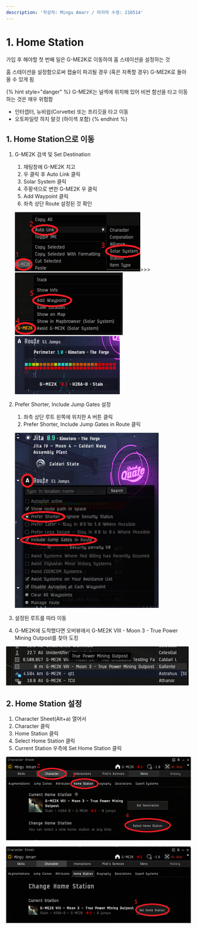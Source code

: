 ```yaml
---
description: '작성자: Mingu Amarr / 마지막 수정: 210514'
---
```


# 1. Home Station

가입 후 해야할 첫 번째 일은 G-ME2K로 이동하여 홈 스테이션을 설정하는 것

홈 스테이션을 설정함으로써 캡슐이 파괴될 경우 \(혹은 자폭할 경우\) G-ME2K로 돌아올 수 있게 됨

{% hint style="danger" %}
G-ME2K는 널섹에 위치해 있어 비싼 함선을 타고 이동하는 것은 매우 위험함

* 인터셉터, 뉴비쉽\(Corvette\) 또는 프리깃을 타고 이동
* 오토파일럿 하지 말것 \(하이섹 포함\)
{% endhint %}

## 1. Home Station으로 이동

1. G-ME2K 검색 및 Set Destination

   1. 채팅창에 G-ME2K 치고
   2. 우 클릭 후 Auto Link 클릭
   3. Solar System 클릭
   4. 주황색으로 변한 G-ME2K 우 클릭
   5. Add Waypoint 클릭
   6. 좌측 상단 Route 설정된 것 확인

   ![](../.gitbook/assets/image%20%28138%29.png)&gt;&gt;&gt;![](../.gitbook/assets/image%20%28139%29.png)![](../.gitbook/assets/image%20%28136%29.png)   

2. Prefer Shorter, Include Jump Gates 설정

   1. 좌측 상단 루트 왼쪽에 위치한 A 버튼 클릭
   2. Prefer Shorter, Include Jump Gates in Route 클릭

   ![](../.gitbook/assets/image%20%28131%29.png) 

3. 설정된 루트를 따라 이동
4. G-ME2K에 도착했다면 오버뷰에서 G-ME2K VIII - Moon 3 - True Power Mining Outpost를 찾아 도킹

![](../.gitbook/assets/image%20%28133%29.png)

## 2. Home Station 설정

1. Character Sheet\(Alt+a\) 열어서
2. Character 클릭
3. Home Station 클릭
4. Select Home Station 클릭
5. Current Station 우측에 Set Home Station 클릭

![](../.gitbook/assets/image%20%28132%29.png)

![](../.gitbook/assets/image%20%28134%29.png)

 

